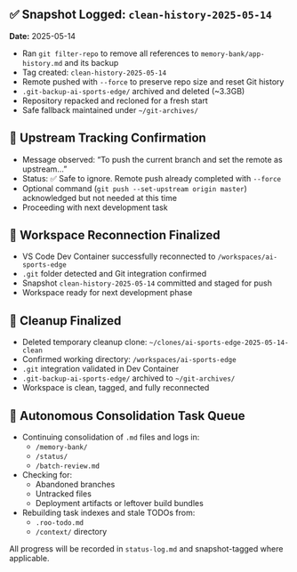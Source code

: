 ## ✅ Snapshot Logged: `clean-history-2025-05-14`
**Date:** 2025-05-14  
- Ran `git filter-repo` to remove all references to `memory-bank/app-history.md` and its backup  
- Tag created: `clean-history-2025-05-14`  
- Remote pushed with `--force` to preserve repo size and reset Git history  
- `.git-backup-ai-sports-edge/` archived and deleted (~3.3GB)  
- Repository repacked and recloned for a fresh start  
- Safe fallback maintained under `~/git-archives/`

## 🔄 Upstream Tracking Confirmation
- Message observed: “To push the current branch and set the remote as upstream…”
- Status: ✅ Safe to ignore. Remote push already completed with `--force`
- Optional command (`git push --set-upstream origin master`) acknowledged but not needed at this time
- Proceeding with next development task

## 🔁 Workspace Reconnection Finalized
- VS Code Dev Container successfully reconnected to `/workspaces/ai-sports-edge`
- `.git` folder detected and Git integration confirmed
- Snapshot `clean-history-2025-05-14` committed and staged for push
- Workspace ready for next development phase

## 🧹 Cleanup Finalized
- Deleted temporary cleanup clone: `~/clones/ai-sports-edge-2025-05-14-clean`
- Confirmed working directory: `/workspaces/ai-sports-edge`
- `.git` integration validated in Dev Container
- `.git-backup-ai-sports-edge/` archived to `~/git-archives/`
- Workspace is clean, tagged, and fully reconnected

## 🧠 Autonomous Consolidation Task Queue

- Continuing consolidation of `.md` files and logs in:
  - `/memory-bank/`
  - `/status/`
  - `/batch-review.md`
- Checking for:
  - Abandoned branches
  - Untracked files
  - Deployment artifacts or leftover build bundles
- Rebuilding task indexes and stale TODOs from:
  - `.roo-todo.md`
  - `/context/` directory

All progress will be recorded in `status-log.md` and snapshot-tagged where applicable.